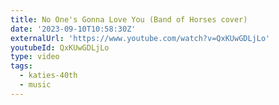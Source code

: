 ```yaml
---
title: No One's Gonna Love You (Band of Horses cover)
date: '2023-09-10T10:58:30Z'
externalUrl: 'https://www.youtube.com/watch?v=QxKUwGDLjLo'
youtubeId: QxKUwGDLjLo
type: video
tags:
  - katies-40th
  - music
---
```


